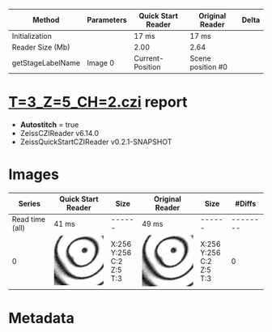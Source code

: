 |  Method            | Parameters       | Quick Start Reader | Original Reader | Delta  |
| -------------------|------------------|--------------------|-----------------|------- |
| Initialization     |                  |17 ms|17 ms|        |
| Reader Size (Mb)     |                  |2.00|2.64|        |
| getStageLabelName| Image 0 | Current-Position| Scene position #0| |
# [T=3_Z=5_CH=2.czi](https://zenodo.org/record/7015307/files/T%3D3_Z%3D5_CH%3D2.czi) report
 - **Autostitch** = true
 - ZeissCZIReader v6.14.0
 - ZeissQuickStartCZIReader v0.2.1-SNAPSHOT

# Images 

| Series            | Quick Start Reader | Size | Original Reader | Size | #Diffs |
|-------------------|--------------------|------|-----------------|------|--------|
| Read time (all)   |41 ms|------|49 ms|------|--------|
|0|![T=3_Z=5_CH=2.quick_true.flat_true.stitch_true.series_0.jpg](T=3_Z=5_CH=2/T=3_Z=5_CH=2.quick_true.flat_true.stitch_true.series_0.jpg)|X:256<br>Y:256<br>C:2<br>Z:5<br>T:3|![T=3_Z=5_CH=2.quick_false.flat_true.stitch_true.series_0.jpg](T=3_Z=5_CH=2/T=3_Z=5_CH=2.quick_false.flat_true.stitch_true.series_0.jpg)|X:256<br>Y:256<br>C:2<br>Z:5<br>T:3|0|

# Metadata

